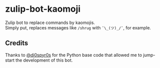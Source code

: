 # zulip-bot-kaomoji
Zulip bot to replace commands by kaomojis.  
Simply put, replaces messages like `/shrug` with `¯\_(ツ)_/¯`, for example.

## Credits
Thanks to [@di0spyr0s](https://github.com/di0spyr0s) for the Python base code
that allowed me to jump-start the development of this bot.
